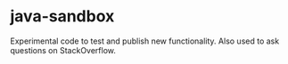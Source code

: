# java-sandbox
Experimental code to test and publish new functionality. Also used to ask questions on StackOverflow.
